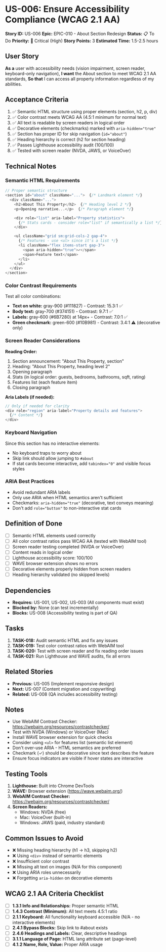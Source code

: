 # US-006: Ensure Accessibility Compliance (WCAG 2.1 AA)

**Story ID:** US-006
**Epic:** EPIC-010 - About Section Redesign
**Status:** 📋 To Do
**Priority:** 🔴 Critical (High)
**Story Points:** 3
**Estimated Time:** 1.5-2.5 hours

## User Story

**As a** user with accessibility needs (vision impairment, screen reader, keyboard-only navigation),
**I want** the About section to meet WCAG 2.1 AA standards,
**So that** I can access all property information regardless of my abilities.

## Acceptance Criteria

1. ✅ Semantic HTML structure using proper elements (section, h2, p, div)
2. ✅ Color contrast meets WCAG AA (4.5:1 minimum for normal text)
3. ✅ All text is readable by screen readers in logical order
4. ✅ Decorative elements (checkmarks) marked with `aria-hidden="true"`
5. ✅ Section has proper ID for skip navigation (`id="about"`)
6. ✅ Heading hierarchy is correct (h2 for section heading)
7. ✅ Passes Lighthouse accessibility audit (100/100)
8. ✅ Tested with screen reader (NVDA, JAWS, or VoiceOver)

## Technical Notes

### Semantic HTML Requirements

```typescript
// Proper semantic structure
<section id="about" className="...">  {/* Landmark element */}
  <div className="...">
    <h2>About This Property</h2>  {/* Heading level 2 */}
    <p>Opening narrative...</p>  {/* Paragraph element */}

    <div role="list" aria-label="Property statistics">
      {/* Stats cards - consider role="list" if semantically a list */}
    </div>

    <ul className="grid sm:grid-cols-2 gap-4">
      {/* Features - use <ul> since it's a list */}
      <li className="flex items-start gap-3">
        <span aria-hidden="true">✓</span>
        <span>Feature text</span>
      </li>
    </ul>
  </div>
</section>
```

### Color Contrast Requirements

Test all color combinations:

- **Text on white:** gray-900 (#111827) - Contrast: 15.3:1 ✅
- **Body text:** gray-700 (#374151) - Contrast: 9.7:1 ✅
- **Labels:** gray-600 (#6B7280) at 14px+ - Contrast: 7.0:1 ✅
- **Green checkmark:** green-600 (#10B981) - Contrast: 3.4:1 ⚠️ (decorative only)

### Screen Reader Considerations

**Reading Order:**

1. Section announcement: "About This Property, section"
2. Heading: "About This Property, heading level 2"
3. Opening paragraph
4. Stats (in logical order: guests, bedrooms, bathrooms, sqft, rating)
5. Features list (each feature item)
6. Closing paragraph

**Aria Labels (if needed):**

```typescript
// Only if needed for clarity
<div role="region" aria-label="Property details and features">
  {/* Content */}
</div>
```

### Keyboard Navigation

Since this section has no interactive elements:

- No keyboard traps to worry about
- Skip link should allow jumping to `#about`
- If stat cards become interactive, add `tabindex="0"` and visible focus styles

### ARIA Best Practices

- Avoid redundant ARIA labels
- Only use ARIA when HTML semantics aren't sufficient
- Checkmarks: `aria-hidden="true"` (decorative, text conveys meaning)
- Don't add `role="button"` to non-interactive stat cards

## Definition of Done

- [ ] Semantic HTML elements used correctly
- [ ] All color contrast ratios pass WCAG AA (tested with WebAIM tool)
- [ ] Screen reader testing completed (NVDA or VoiceOver)
- [ ] Content reads in logical order
- [ ] Lighthouse accessibility score: 100/100
- [ ] WAVE browser extension shows no errors
- [ ] Decorative elements properly hidden from screen readers
- [ ] Heading hierarchy validated (no skipped levels)

## Dependencies

- **Requires:** US-001, US-002, US-003 (All components must exist)
- **Blocked by:** None (can test incrementally)
- **Blocks:** US-008 (Accessibility testing is part of QA)

## Tasks

1. **TASK-018:** Audit semantic HTML and fix any issues
2. **TASK-019:** Test color contrast ratios with WebAIM tool
3. **TASK-020:** Test with screen reader and fix reading order issues
4. **TASK-021:** Run Lighthouse and WAVE audits, fix all errors

## Related Stories

- **Previous:** US-005 (Implement responsive design)
- **Next:** US-007 (Content migration and copywriting)
- **Related:** US-008 (QA includes accessibility testing)

## Notes

- Use WebAIM Contrast Checker: https://webaim.org/resources/contrastchecker/
- Test with NVDA (Windows) or VoiceOver (Mac)
- Install WAVE browser extension for quick checks
- Consider using `<ul>` for features list (semantic list element)
- Don't over-use ARIA - HTML semantics are preferred
- Checkmark (✓) should be decorative since text describes the feature
- Ensure focus indicators are visible if hover states are interactive

## Testing Tools

1. **Lighthouse:** Built into Chrome DevTools
2. **WAVE:** Browser extension (https://wave.webaim.org/)
3. **WebAIM Contrast Checker:** https://webaim.org/resources/contrastchecker/
4. **Screen Readers:**
   - Windows: NVDA (free)
   - Mac: VoiceOver (built-in)
   - Windows: JAWS (paid, industry standard)

## Common Issues to Avoid

- ❌ Missing heading hierarchy (h1 → h3, skipping h2)
- ❌ Using `<div>` instead of semantic elements
- ❌ Insufficient color contrast
- ❌ Missing alt text on images (N/A for this component)
- ❌ Using ARIA roles unnecessarily
- ❌ Forgetting `aria-hidden` on decorative elements

## WCAG 2.1 AA Criteria Checklist

- [ ] **1.3.1 Info and Relationships:** Proper semantic HTML
- [ ] **1.4.3 Contrast (Minimum):** All text meets 4.5:1 ratio
- [ ] **2.1.1 Keyboard:** All functionality keyboard accessible (N/A - no interactive elements)
- [ ] **2.4.1 Bypass Blocks:** Skip link to #about exists
- [ ] **2.4.6 Headings and Labels:** Clear, descriptive headings
- [ ] **3.1.1 Language of Page:** HTML lang attribute set (page-level)
- [ ] **4.1.2 Name, Role, Value:** Proper ARIA usage
